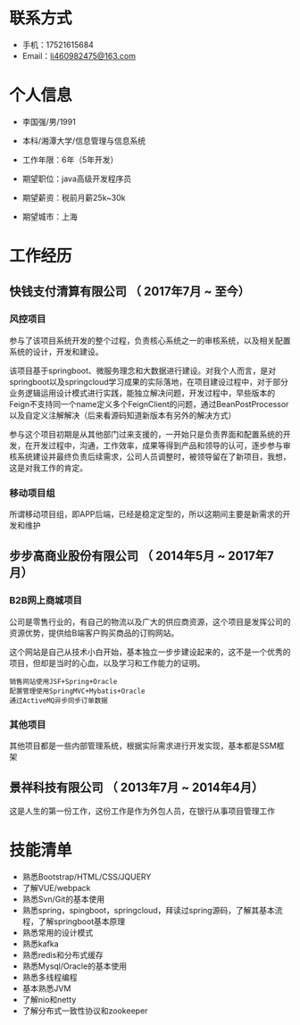 
# 联系方式

- 手机：17521615684
- Email：li460982475@163.com


# 个人信息

 - 李国强/男/1991
 - 本科/湘潭大学/信息管理与信息系统 
 - 工作年限：6年（5年开发）

 - 期望职位：java高级开发程序员
 - 期望薪资：税前月薪25k~30k
 - 期望城市：上海


# 工作经历

## 快钱支付清算有限公司 （ 2017年7月 ~ 至今）

### 风控项目 
参与了该项目系统开发的整个过程，负责核心系统之一的审核系统，以及相关配置系统的设计，开发和建设。

该项目基于springboot、微服务理念和大数据进行建设。对我个人而言，是对springboot以及springcloud学习成果的实际落地，在项目建设过程中，对于部分业务逻辑运用设计模式进行实践，能独立解决问题，开发过程中，早些版本的Feign不支持同一个name定义多个FeignClient的问题，通过BeanPostProcessor以及自定义注解解决（后来看源码知道新版本有另外的解决方式）

参与这个项目初期是从其他部门过来支援的，一开始只是负责界面和配置系统的开发，在开发过程中，沟通，工作效率，成果等得到产品和领导的认可，逐步参与审核系统建设并最终负责后续需求，公司人员调整时，被领导留在了新项目，我想，这是对我工作的肯定。


### 移动项目组 
所谓移动项目组，即APP后端，已经是稳定定型的，所以这期间主要是新需求的开发和维护

  
## 步步高商业股份有限公司 （ 2014年5月 ~ 2017年7月）

### B2B网上商城项目
公司是零售行业的，有自己的物流以及广大的供应商资源，这个项目是发挥公司的资源优势，提供给B端客户购买商品的订购网站。

这个网站是自己从技术小白开始，基本独立一步步建设起来的，这不是一个优秀的项目，但却是当时的心血，以及学习和工作能力的证明。

    销售网站使用JSF+Spring+Oracle
    配置管理使用SpringMVC+Mybatis+Oracle
    通过ActiveMQ异步同步订单数据



### 其他项目 
其他项目都是一些内部管理系统，根据实际需求进行开发实现，基本都是SSM框架


## 景祥科技有限公司 （ 2013年7月 ~ 2014年4月）
  这是人生的第一份工作，这份工作是作为外包人员，在银行从事项目管理工作
  
# 技能清单

- 熟悉Bootstrap/HTML/CSS/JQUERY
- 了解VUE/webpack
- 熟悉Svn/Git的基本使用
- 熟悉spring，spingboot，springcloud，拜读过spring源码，了解其基本流程，了解springboot基本原理
- 熟悉常用的设计模式
- 熟悉kafka
- 熟悉redis和分布式缓存
- 熟悉Mysql/Oracle的基本使用
- 熟悉多线程编程
- 基本熟悉JVM
- 了解nio和netty
- 了解分布式一致性协议和zookeeper
      
